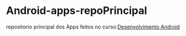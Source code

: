 # Android-apps-repoPrincipal
repositorio principal dos Apps feitos no curso:[Desenvolvimento Android](https://www.udemy.com/course/curso-completo-do-desenvolvedor-android/)



